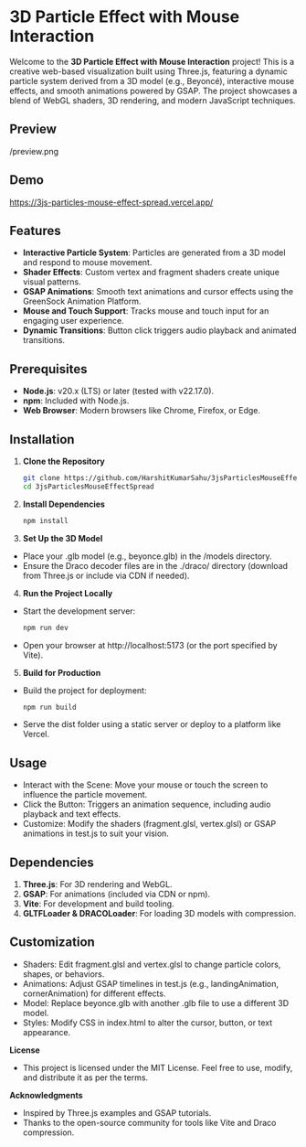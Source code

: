 # 3D Particle Effect with Mouse Interaction

Welcome to the **3D Particle Effect with Mouse Interaction** project! This is a creative web-based visualization built using Three.js, featuring a dynamic particle system derived from a 3D model (e.g., Beyoncé), interactive mouse effects, and smooth animations powered by GSAP. The project showcases a blend of WebGL shaders, 3D rendering, and modern JavaScript techniques.

## Preview
/preview.png

## Demo
https://3js-particles-mouse-effect-spread.vercel.app/

## Features
- **Interactive Particle System**: Particles are generated from a 3D model and respond to mouse movement.
- **Shader Effects**: Custom vertex and fragment shaders create unique visual patterns.
- **GSAP Animations**: Smooth text animations and cursor effects using the GreenSock Animation Platform.
- **Mouse and Touch Support**: Tracks mouse and touch input for an engaging user experience.
- **Dynamic Transitions**: Button click triggers audio playback and animated transitions.

## Prerequisites
- **Node.js**: v20.x (LTS) or later (tested with v22.17.0).
- **npm**: Included with Node.js.
- **Web Browser**: Modern browsers like Chrome, Firefox, or Edge.

## Installation

1. **Clone the Repository**
   ```bash
   git clone https://github.com/HarshitKumarSahu/3jsParticlesMouseEffectSpread.git
   cd 3jsParticlesMouseEffectSpread

2. **Install Dependencies**
   ```bash
   npm install

3. **Set Up the 3D Model**
- Place your .glb model (e.g., beyonce.glb) in the /models directory.
- Ensure the Draco decoder files are in the ./draco/ directory (download from Three.js or include via CDN if needed).

4. **Run the Project Locally**
- Start the development server:
    ```bash
    npm run dev
- Open your browser at http://localhost:5173 (or the port specified by Vite).

5. **Build for Production**
- Build the project for deployment:
    ```bash
    npm run build
- Serve the dist folder using a static server or deploy to a platform like Vercel.

## Usage
- Interact with the Scene: Move your mouse or touch the screen to influence the particle movement.
- Click the Button: Triggers an animation sequence, including audio playback and text effects.
- Customize: Modify the shaders (fragment.glsl, vertex.glsl) or GSAP animations in test.js to suit your vision.

## Dependencies
1. **Three.js**: For 3D rendering and WebGL.
2. **GSAP**: For animations (included via CDN or npm).
3. **Vite**: For development and build tooling.
4. **GLTFLoader & DRACOLoader**: For loading 3D models with compression.

## Customization
- Shaders: Edit fragment.glsl and vertex.glsl to change particle colors, shapes, or behaviors.
- Animations: Adjust GSAP timelines in test.js (e.g., landingAnimation, cornerAnimation) for different effects.
- Model: Replace beyonce.glb with another .glb file to use a different 3D model.
- Styles: Modify CSS in index.html to alter the cursor, button, or text appearance.

**License**
- This project is licensed under the MIT License. Feel free to use, modify, and distribute it as per the terms.

**Acknowledgments**
- Inspired by Three.js examples and GSAP tutorials.
- Thanks to the open-source community for tools like Vite and Draco compression.